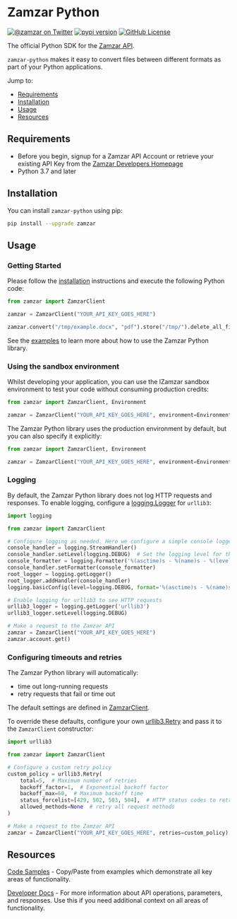 # Zamzar Python

[![@zamzar on Twitter](https://img.shields.io/badge/twitter-zamzar-blue)](https://twitter.com/zamzar)
[![pypi version](https://img.shields.io/pypi/v/zamzar.svg)](https://pypi.python.org/pypi/zamzar)
[![GitHub License](https://img.shields.io/github/license/zamzar/zamzar-mock)](https://github.com/zamzar/zamzar-mock/blob/main/LICENSE)

The official Python SDK for the [Zamzar API](https://developers.zamzar.com).

`zamzar-python` makes it easy to convert files between different formats as part of your Python applications.

Jump to:

- [Requirements](#requirements)
- [Installation](#installation)
- [Usage](#usage)
- [Resources](#resources)

## Requirements

- Before you begin, signup for a Zamzar API Account or retrieve your existing API Key from
  the [Zamzar Developers Homepage](https://developers.zamzar.com/user)
- Python 3.7 and later

## Installation

You can install `zamzar-python` using pip:

```bash
pip install --upgrade zamzar
```

## Usage

### Getting Started

Please follow the [installation](#installation) instructions and execute the following Python code:

```python
from zamzar import ZamzarClient

zamzar = ZamzarClient("YOUR_API_KEY_GOES_HERE")

zamzar.convert("/tmp/example.docx", "pdf").store("/tmp/").delete_all_files()
```

See the [examples](https://github.com/zamzar/zamzar-python/tree/main/examples) to learn more
about how to use the Zamzar Python library.

### Using the sandbox environment

Whilst developing your application, you can use the lZamzar sandbox environment to test your code without consuming
production credits:

```python
from zamzar import ZamzarClient, Environment

zamzar = ZamzarClient("YOUR_API_KEY_GOES_HERE", environment=Environment.SANDBOX)
```

The Zamzar Python library uses the production environment by default, but you can also specify it explicitly:

```python
from zamzar import ZamzarClient, Environment

zamzar = ZamzarClient("YOUR_API_KEY_GOES_HERE", environment=Environment.PRODUCTION)
```

### Logging

By default, the Zamzar Python library does not log HTTP requests and responses. To enable logging, configure a
[logging.Logger](https://docs.python.org/3/library/logging.html#logging.Logger) for `urllib3`:

```python
import logging

from zamzar import ZamzarClient

# Configure logging as needed. Here we configure a simple console logger
console_handler = logging.StreamHandler()
console_handler.setLevel(logging.DEBUG)  # Set the logging level for the console handler
console_formatter = logging.Formatter('%(asctime)s - %(name)s - %(levelname)s - %(message)s')
console_handler.setFormatter(console_formatter)
root_logger = logging.getLogger()
root_logger.addHandler(console_handler)
logging.basicConfig(level=logging.DEBUG, format='%(asctime)s - %(name)s - %(levelname)s - %(message)s')

# Enable logging for urllib3 to see HTTP requests
urllib3_logger = logging.getLogger('urllib3')
urllib3_logger.setLevel(logging.DEBUG)

# Make a request to the Zamzar API
zamzar = ZamzarClient("YOUR_API_KEY_GOES_HERE")
zamzar.account.get()
```

### Configuring timeouts and retries

The Zamzar Python library will automatically:

* time out long-running requests
* retry requests that fail or time out

The default settings are defined
in [ZamzarClient](https://github.com/zamzar/zamzar-python/blob/main/zamzar/facade/zamzar_client.py).

To override these defaults, configure your
own [urllib3.Retry](https://urllib3.readthedocs.io/en/stable/reference/urllib3.util.html#urllib3.util.Retry) and pass it
to the `ZamzarClient` constructor:

```python
import urllib3

from zamzar import ZamzarClient

# Configure a custom retry policy
custom_policy = urllib3.Retry(
    total=5,  # Maximum number of retries
    backoff_factor=1,  # Exponential backoff factor
    backoff_max=60,  # Maximum backoff time
    status_forcelist=[429, 502, 503, 504],  # HTTP status codes to retry
    allowed_methods=None  # retry all request methods
)

# Make a request to the Zamzar API
zamzar = ZamzarClient("YOUR_API_KEY_GOES_HERE", retries=custom_policy)
```

## Resources

[Code Samples](https://github.com/zamzar/zamzar-python/tree/main/examples) - Copy/Paste from
examples which demonstrate all key areas of functionality.

[Developer Docs](https://developers.zamzar.com/docs) - For more information about API operations, parameters, and
responses. Use this if you need additional context on all areas of functionality.
